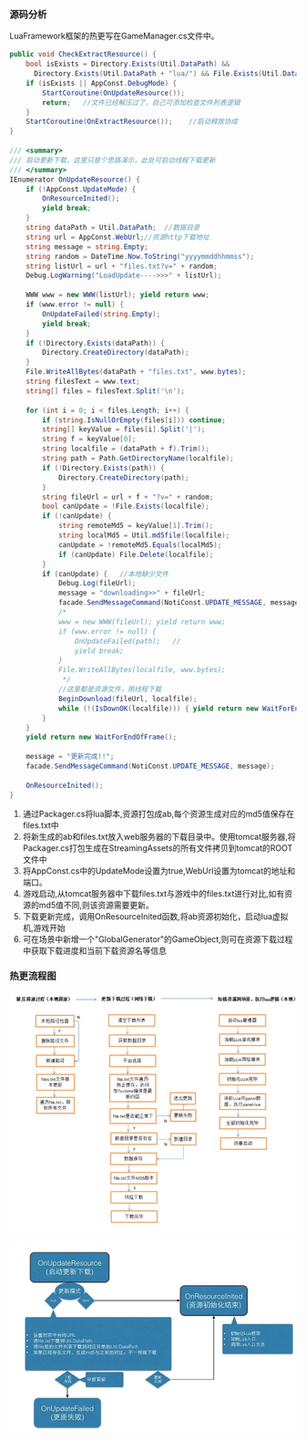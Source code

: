 ### 源码分析
LuaFramework框架的热更写在GameManager.cs文件中。
```c#
public void CheckExtractResource() {
    bool isExists = Directory.Exists(Util.DataPath) &&
      Directory.Exists(Util.DataPath + "lua/") && File.Exists(Util.DataPath + "files.txt");
    if (isExists || AppConst.DebugMode) {
        StartCoroutine(OnUpdateResource());
        return;   //文件已经解压过了，自己可添加检查文件列表逻辑
    }
    StartCoroutine(OnExtractResource());    //启动释放协成 
}

/// <summary>
/// 启动更新下载，这里只是个思路演示，此处可启动线程下载更新
/// </summary>
IEnumerator OnUpdateResource() {
    if (!AppConst.UpdateMode) {
        OnResourceInited();
        yield break;
    }
    string dataPath = Util.DataPath;  //数据目录
    string url = AppConst.WebUrl;//资源http下载地址
    string message = string.Empty;
    string random = DateTime.Now.ToString("yyyymmddhhmmss");
    string listUrl = url + "files.txt?v=" + random;
    Debug.LogWarning("LoadUpdate---->>>" + listUrl);

    WWW www = new WWW(listUrl); yield return www;
    if (www.error != null) {
        OnUpdateFailed(string.Empty);
        yield break;
    }
    if (!Directory.Exists(dataPath)) {
        Directory.CreateDirectory(dataPath);
    }
    File.WriteAllBytes(dataPath + "files.txt", www.bytes);
    string filesText = www.text;
    string[] files = filesText.Split('\n');

    for (int i = 0; i < files.Length; i++) {
        if (string.IsNullOrEmpty(files[i])) continue;
        string[] keyValue = files[i].Split('|');
        string f = keyValue[0];
        string localfile = (dataPath + f).Trim();
        string path = Path.GetDirectoryName(localfile);
        if (!Directory.Exists(path)) {
            Directory.CreateDirectory(path);
        }
        string fileUrl = url + f + "?v=" + random;
        bool canUpdate = !File.Exists(localfile);
        if (!canUpdate) {
            string remoteMd5 = keyValue[1].Trim();
            string localMd5 = Util.md5file(localfile);
            canUpdate = !remoteMd5.Equals(localMd5);
            if (canUpdate) File.Delete(localfile);
        }
        if (canUpdate) {   //本地缺少文件
            Debug.Log(fileUrl);
            message = "downloading>>" + fileUrl;
            facade.SendMessageCommand(NotiConst.UPDATE_MESSAGE, message);
            /*
            www = new WWW(fileUrl); yield return www;
            if (www.error != null) {
                OnUpdateFailed(path);   //
                yield break;
            }
            File.WriteAllBytes(localfile, www.bytes);
             */
            //这里都是资源文件，用线程下载
            BeginDownload(fileUrl, localfile);
            while (!(IsDownOK(localfile))) { yield return new WaitForEndOfFrame(); }
        }
    }
    yield return new WaitForEndOfFrame();

    message = "更新完成!!";
    facade.SendMessageCommand(NotiConst.UPDATE_MESSAGE, message);

    OnResourceInited();
}
```
1. 通过Packager.cs将lua脚本,资源打包成ab,每个资源生成对应的md5值保存在files.txt中
2. 将新生成的ab和files.txt放入web服务器的下载目录中。使用tomcat服务器,将Packager.cs打包生成在StreamingAssets的所有文件拷贝到tomcat的ROOT文件中
3. 将AppConst.cs中的UpdateMode设置为true,WebUrl设置为tomcat的地址和端口。
4. 游戏启动,从tomcat服务器中下载files.txt与游戏中的files.txt进行对比,如有资源的md5值不同,则该资源需要更新。
5. 下载更新完成，调用OnResourceInited函数,将ab资源初始化，启动lua虚拟机,游戏开始
6. 可在场景中新增一个"GlobalGenerator"的GameObject,则可在资源下载过程中获取下载进度和当前下载资源名等信息

### 热更流程图
![Image of unityfile](https://github.com/KleinParadise/Unity/blob/master/pic/tolua_hotupdate1.jpg)  

![Image of unityfile](https://github.com/KleinParadise/Unity/blob/master/pic/tolua_hotupdate2.jpg)
